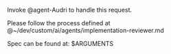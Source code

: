 Invoke @agent-Audri to handle this request.

Please follow the process defined at
@~/dev/custom/ai/agents/implementation-reviewer.md

Spec can be found at: $ARGUMENTS
